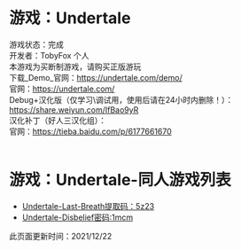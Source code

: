 # 游戏：Undertale
游戏状态：完成<br/>
开发者：TobyFox 个人<br/>
本游戏为买断制游戏，请购买正版游玩<br/>
下载_Demo_官网：<https://undertale.com/demo/><br/>
官网：<https://undertale.com/><br/>
Debug+汉化版（仅学习\调试用，使用后请在24小时内删除！）：<https://share.weiyun.com/IfBao9yR><br/>
汉化补丁（好人三汉化组）：<br/>
官网：<https://tieba.baidu.com/p/6177661670><br/>
<br/>


# 游戏：Undertale-同人游戏列表
- [Undertale-Last-Breath提取码：5z23](https://ouyhq.lanzouo.com/ioyBvxv1rgd#5z23)
- [Undertale-Disbelief密码:1mcm](https://ouyhq.lanzouo.com/iCopJxv376f)


此页面更新时间：2021/12/22<br/>
